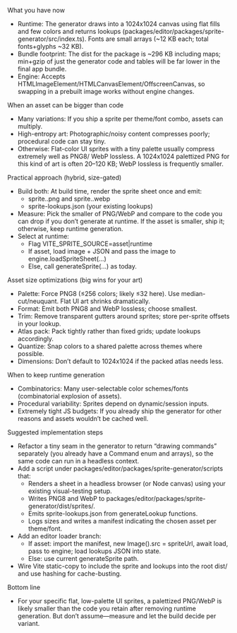 What you have now

- Runtime: The generator draws into a 1024x1024 canvas using flat fills and few colors and returns
lookups (packages/editor/packages/sprite-generator/src/index.ts). Fonts are small arrays (~12 KB each; total
fonts+glyphs ~32 KB).
- Bundle footprint: The dist for the package is ~296 KB including maps; min+gzip of just the generator
code and tables will be far lower in the final app bundle.
- Engine: Accepts HTMLImageElement/HTMLCanvasElement/OffscreenCanvas, so swapping in a prebuilt image
works without engine changes.

When an asset can be bigger than code

- Many variations: If you ship a sprite per theme/font combo, assets can multiply.
- High-entropy art: Photographic/noisy content compresses poorly; procedural code can stay tiny.
- Otherwise: Flat-color UI sprites with a tiny palette usually compress extremely well as PNG8/
WebP lossless. A 1024x1024 palettized PNG for this kind of art is often 20–120 KB; WebP lossless is
frequently smaller.

Practical approach (hybrid, size-gated)

- Build both: At build time, render the sprite sheet once and emit:
    - sprite.<hash>.png and sprite.<hash>.webp
    - sprite-lookups.json (your existing lookups)
- Measure: Pick the smaller of PNG/WebP and compare to the code you can drop if you don’t generate at
runtime. If the asset is smaller, ship it; otherwise, keep runtime generation.
- Select at runtime:
    - Flag VITE_SPRITE_SOURCE=asset|runtime
    - If asset, load image + JSON and pass the image to engine.loadSpriteSheet(...)
    - Else, call generateSprite(...) as today.

Asset size optimizations (big wins for your art)

- Palette: Force PNG8 (≤256 colors; likely ≤32 here). Use median-cut/neuquant. Flat UI art shrinks
dramatically.
- Format: Emit both PNG8 and WebP lossless; choose smallest.
- Trim: Remove transparent gutters around sprites; store per-sprite offsets in your lookup.
- Atlas pack: Pack tightly rather than fixed grids; update lookups accordingly.
- Quantize: Snap colors to a shared palette across themes where possible.
- Dimensions: Don’t default to 1024x1024 if the packed atlas needs less.

When to keep runtime generation

- Combinatorics: Many user-selectable color schemes/fonts (combinatorial explosion of assets).
- Procedural variability: Sprites depend on dynamic/session inputs.
- Extremely tight JS budgets: If you already ship the generator for other reasons and assets wouldn’t
be cached well.

Suggested implementation steps

- Refactor a tiny seam in the generator to return “drawing commands” separately (you already have a
Command enum and arrays), so the same code can run in a headless context.
- Add a script under packages/editor/packages/sprite-generator/scripts that:
    - Renders a sheet in a headless browser (or Node canvas) using your existing visual-testing setup.
    - Writes PNG8 and WebP to packages/editor/packages/sprite-generator/dist/sprites/.
    - Emits sprite-lookups.json from generateLookup functions.
    - Logs sizes and writes a manifest indicating the chosen asset per theme/font.
- Add an editor loader branch:
    - If asset: import the manifest, new Image().src = spriteUrl, await load, pass to engine; load
lookups JSON into state.
    - Else: use current generateSprite path.
- Wire Vite static-copy to include the sprite and lookups into the root dist/ and use hashing for
cache-busting.

Bottom line

- For your specific flat, low-palette UI sprites, a palettized PNG/WebP is likely smaller than the
code you retain after removing runtime generation. But don’t assume—measure and let the build decide
per variant.